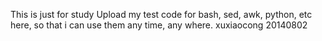 This is just for study
Upload my test code for bash, sed, awk, python, etc
here, so that i can use them any time, any where.
xuxiaocong 20140802
